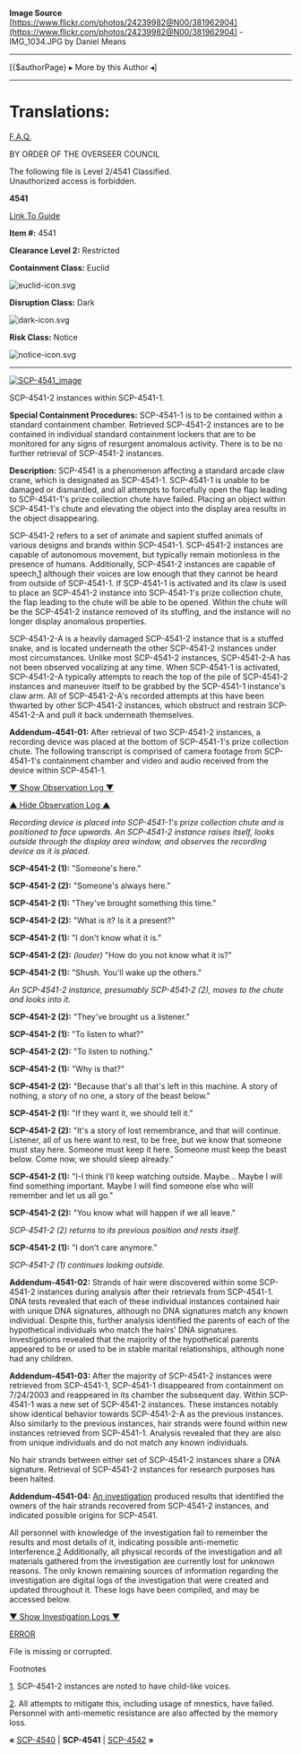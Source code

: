 **Image Source**  
[https://www.flickr.com/photos/24239982@N00/381962904](https://www.flickr.com/photos/24239982@N00/381962904) - IMG\_1034.JPG by Daniel Means

* * *

\[{$authorPage} ▸ More by this Author ◂\]

* * *

Translations:
=============

[F.A.Q.](http://www.scp-wiki.net/component:info-ayers)

BY ORDER OF THE OVERSEER COUNCIL

The following file is Level 2/4541 Classified.  
Unauthorized access is forbidden.

**4541**

[Link To Guide](http://scp-wiki.wikidot.com/anomaly-classification-system-guide)

**Item #:** 4541

**Clearance Level 2:** Restricted

**Containment Class:** Euclid

![euclid-icon.svg](http://scp-wiki.wdfiles.com/local--files/component%3Aanomaly-class-bar/euclid-icon.svg)

**Disruption Class:** Dark

![dark-icon.svg](http://scp-wiki.wdfiles.com/local--files/component%3Aanomaly-class-bar/dark-icon.svg)

**Risk Class:** Notice

![notice-icon.svg](http://scp-wiki.wdfiles.com/local--files/component%3Aanomaly-class-bar/notice-icon.svg)

* * *

[![SCP-4541_image](http://scp-wiki.wdfiles.com/local--resized-images/scp-4541/SCP-4541_image/medium.jpg)](http://scp-wiki.wdfiles.com/local--files/scp-4541/SCP-4541_image)

SCP-4541-2 instances within SCP-4541-1.

**Special Containment Procedures:** SCP-4541-1 is to be contained within a standard containment chamber. Retrieved SCP-4541-2 instances are to be contained in individual standard containment lockers that are to be monitored for any signs of resurgent anomalous activity. There is to be no further retrieval of SCP-4541-2 instances.

**Description:** SCP-4541 is a phenomenon affecting a standard arcade claw crane, which is designated as SCP-4541-1. SCP-4541-1 is unable to be damaged or dismantled, and all attempts to forcefully open the flap leading to SCP-4541-1's prize collection chute have failed. Placing an object within SCP-4541-1's chute and elevating the object into the display area results in the object disappearing.

SCP-4541-2 refers to a set of animate and sapient stuffed animals of various designs and brands within SCP-4541-1. SCP-4541-2 instances are capable of autonomous movement, but typically remain motionless in the presence of humans. Additionally, SCP-4541-2 instances are capable of speech,[1](javascript:;) although their voices are low enough that they cannot be heard from outside of SCP-4541-1. If SCP-4541-1 is activated and its claw is used to place an SCP-4541-2 instance into SCP-4541-1's prize collection chute, the flap leading to the chute will be able to be opened. Within the chute will be the SCP-4541-2 instance removed of its stuffing, and the instance will no longer display anomalous properties.

SCP-4541-2-A is a heavily damaged SCP-4541-2 instance that is a stuffed snake, and is located underneath the other SCP-4541-2 instances under most circumstances. Unlike most SCP-4541-2 instances, SCP-4541-2-A has not been observed vocalizing at any time. When SCP-4541-1 is activated, SCP-4541-2-A typically attempts to reach the top of the pile of SCP-4541-2 instances and maneuver itself to be grabbed by the SCP-4541-1 instance's claw arm. All of SCP-4541-2-A's recorded attempts at this have been thwarted by other SCP-4541-2 instances, which obstruct and restrain SCP-4541-2-A and pull it back underneath themselves.

**Addendum-4541-01:** After retrieval of two SCP-4541-2 instances, a recording device was placed at the bottom of SCP-4541-1's prize collection chute. The following transcript is comprised of camera footage from SCP-4541-1's containment chamber and video and audio received from the device within SCP-4541-1.

[▼ Show Observation Log ▼](javascript:;)

[▲ Hide Observation Log ▲](javascript:;)

**<Begin Log>**

_Recording device is placed into SCP-4541-1's prize collection chute and is positioned to face upwards. An SCP-4541-2 instance raises itself, looks outside through the display area window, and observes the recording device as it is placed._

**SCP-4541-2 (1):** "Someone's here."

**SCP-4541-2 (2):** "Someone's always here."

**SCP-4541-2 (1):** "They've brought something this time."

**SCP-4541-2 (2):** "What is it? Is it a present?"

**SCP-4541-2 (1):** "I don't know what it is."

**SCP-4541-2 (2):** _(louder)_ "How do you not know what it is?"

**SCP-4541-2 (1):** "Shush. You'll wake up the others."

_An SCP-4541-2 instance, presumably SCP-4541-2 (2), moves to the chute and looks into it._

**SCP-4541-2 (2):** "They've brought us a listener."

**SCP-4541-2 (1):** "To listen to what?"

**SCP-4541-2 (2):** "To listen to nothing."

**SCP-4541-2 (1):** "Why is that?"

**SCP-4541-2 (2):** "Because that's all that's left in this machine. A story of nothing, a story of no one, a story of the beast below."

**SCP-4541-2 (1):** "If they want it, we should tell it."

**SCP-4541-2 (2):** "It's a story of lost remembrance, and that will continue. Listener, all of us here want to rest, to be free, but we know that someone must stay here. Someone must keep it here. Someone must keep the beast below. Come now, we should sleep already."

**SCP-4541-2 (1):** "I-I think I'll keep watching outside. Maybe… Maybe I will find something important. Maybe I will find someone else who will remember and let us all go."

**SCP-4541-2 (2):** "You know what will happen if we all leave."

_SCP-4541-2 (2) returns to its previous position and rests itself._

**SCP-4541-2 (1):** "I don't care anymore."

_SCP-4541-2 (1) continues looking outside._

**<End Log>**

**Addendum-4541-02:** Strands of hair were discovered within some SCP-4541-2 instances during analysis after their retrievals from SCP-4541-1. DNA tests revealed that each of these individual instances contained hair with unique DNA signatures, although no DNA signatures match any known individual. Despite this, further analysis identified the parents of each of the hypothetical individuals who match the hairs' DNA signatures. Investigations revealed that the majority of the hypothetical parents appeared to be or used to be in stable marital relationships, although none had any children.

**Addendum-4541-03:** After the majority of SCP-4541-2 instances were retrieved from SCP-4541-1, SCP-4541-1 disappeared from containment on 7/24/2003 and reappeared in its chamber the subsequent day. Within SCP-4541-1 was a new set of SCP-4541-2 instances. These instances notably show identical behavior towards SCP-4541-2-A as the previous instances. Also similarly to the previous instances, hair strands were found within new instances retrieved from SCP-4541-1. Analysis revealed that they are also from unique individuals and do not match any known individuals.

No hair strands between either set of SCP-4541-2 instances share a DNA signature. Retrieval of SCP-4541-2 instances for research purposes has been halted.

**Addendum-4541-04:** [An investigation](http://www.scp-wiki.net/scp-4001) produced results that identified the owners of the hair strands recovered from SCP-4541-2 instances, and indicated possible origins for SCP-4541.

All personnel with knowledge of the investigation fail to remember the results and most details of it, indicating possible anti-memetic interference.[2](javascript:;) Additionally, all physical records of the investigation and all materials gathered from the investigation are currently lost for unknown reasons. The only known remaining sources of information regarding the investigation are digital logs of the investigation that were created and updated throughout it. These logs have been compiled, and may be accessed below.

[▼ Show Investigation Logs ▼](javascript:;)

[ERROR](javascript:;)

File is missing or corrupted.

Footnotes

[1](javascript:;). SCP-4541-2 instances are noted to have child-like voices.

[2](javascript:;). All attempts to mitigate this, including usage of mnestics, have failed. Personnel with anti-memetic resistance are also affected by the memory loss.

**«** [SCP-4540](/scp-4540) | **SCP-4541** | [SCP-4542](/scp-4542) **»**